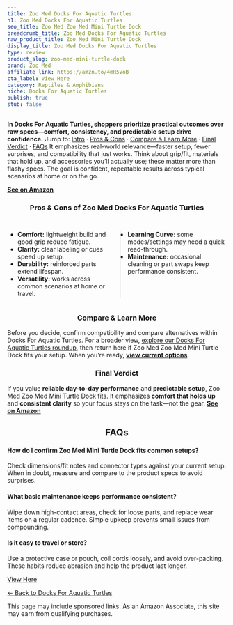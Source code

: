 ```yaml
---
title: Zoo Med Docks For Aquatic Turtles
h1: Zoo Med Docks For Aquatic Turtles
seo_title: Zoo Med Zoo Med Mini Turtle Dock
breadcrumb_title: Zoo Med Docks For Aquatic Turtles
raw_product_title: Zoo Med Mini Turtle Dock
display_title: Zoo Med Docks For Aquatic Turtles
type: review
product_slug: zoo-med-mini-turtle-dock
brand: Zoo Med
affiliate_link: https://amzn.to/4mR5VoB
cta_label: View Here
category: Reptiles & Amphibians
niche: Docks For Aquatic Turtles
publish: true
stub: false
---
```


<div id="intro" class="full-width"><p><strong>In Docks For Aquatic Turtles, shoppers prioritize practical outcomes over raw specs&mdash;comfort, consistency, and predictable setup drive confidence.</strong> Jump to: <a href="#intro">Intro</a> · <a href="#pros-cons">Pros &amp; Cons</a> · <a href="#compare-more">Compare &amp; Learn More</a> · <a href="#verdict">Final Verdict</a> · <a href="#faqs">FAQs</a> It emphasizes real-world relevance&mdash;faster setup, fewer surprises, and compatibility that just works. Think about grip/fit, materials that hold up, and accessories you’ll actually use; these matter more than flashy specs. The goal is confident, repeatable results across typical scenarios at home or on the go.</p><p><a href="https://amzn.to/4mR5VoB" rel="nofollow sponsored noopener" target="_blank"><strong>See on Amazon</strong></a></p></div>
<h3 id="pros-cons" style="text-align:center;">Pros &amp; Cons of Zoo Med Docks For Aquatic Turtles</h3>
<div class="pc-grid" style="display:grid;grid-template-columns:1fr 1fr;gap:16px;border-top:1px solid #e5e7eb;padding-top:12px;">
  <ul>
    <li><strong>Comfort:</strong> lightweight build and good grip reduce fatigue.</li>
    <li><strong>Clarity:</strong> clear labeling or cues speed up setup.</li>
    <li><strong>Durability:</strong> reinforced parts extend lifespan.</li>
    <li><strong>Versatility:</strong> works across common scenarios at home or travel.</li>
  </ul>
  <ul style="border-left:1px solid #e5e7eb;padding-left:16px;">
    <li><strong>Learning Curve:</strong> some modes/settings may need a quick read-through.</li>
    <li><strong>Maintenance:</strong> occasional cleaning or part swaps keep performance consistent.</li>
  </ul>
</div>


<h3 id="compare-more" style="text-align:center;">Compare &amp; Learn More</h3>
<p>Before you decide, confirm compatibility and compare alternatives within Docks For Aquatic Turtles. For a broader view, <a href="#">explore our Docks For Aquatic Turtles roundup</a>, then return here if Zoo Med Zoo Med Mini Turtle Dock fits your setup. When you’re ready, <a href="https://amzn.to/4mR5VoB" rel="nofollow sponsored noopener" target="_blank"><strong>view current options</strong></a>.</p>

<h3 id="verdict" style="text-align:center;">Final Verdict</h3>
<p>If you value <strong>reliable day-to-day performance</strong> and <strong>predictable setup</strong>, Zoo Med Zoo Med Mini Turtle Dock fits. It emphasizes <strong>comfort that holds up</strong> and <strong>consistent clarity</strong> so your focus stays on the task&mdash;not the gear. <a href="https://amzn.to/4mR5VoB" rel="nofollow sponsored noopener" target="_blank"><strong>See on Amazon</strong></a></p>

<h2 id="faqs" style="text-align:center;">FAQs</h2>
<h4><strong>How do I confirm Zoo Med Mini Turtle Dock fits common setups?</strong></h4>
<p>Check dimensions/fit notes and connector types against your current setup. When in doubt, measure and compare to the product specs to avoid surprises.</p>
<h4><strong>What basic maintenance keeps performance consistent?</strong></h4>
<p>Wipe down high-contact areas, check for loose parts, and replace wear items on a regular cadence. Simple upkeep prevents small issues from compounding.</p>
<h4><strong>Is it easy to travel or store?</strong></h4>
<p>Use a protective case or pouch, coil cords loosely, and avoid over-packing. These habits reduce abrasion and help the product last longer.</p>

<p><a class="btn" href="https://amzn.to/4mR5VoB" target="_blank" rel="nofollow sponsored noopener">View Here</a></p>
<p><a href="/roundups/reptiles-amphibians/docks-for-aquatic-turtles/">← Back to Docks For Aquatic Turtles</a></p>
<aside class="disclosure">This page may include sponsored links. As an Amazon Associate, this site may earn from qualifying purchases.</aside>
